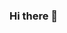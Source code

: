 ### Hi there 👋

<!--
**gkswns3708/gkswns3708** is a ✨ _special_ ✨ repository because its `README.md` (this file) appears on your GitHub profile.
[![gkswns3708's github stats](https://github-readme-stats.vercel.app/api?username=gkswns3708)](https://github.com/gkswns3708/github-readme-stats)
Here are some ideas to get you started:

- 🔭 I’m currently working on ...
- 🌱 I’m currently learning ...
- 👯 I’m looking to collaborate on ...
- 🤔 I’m looking for help with ...
- 💬 Ask me about ...
- 📫 How to reach me: ...
- 😄 Pronouns: ...
- ⚡ Fun fact: ...
-->
